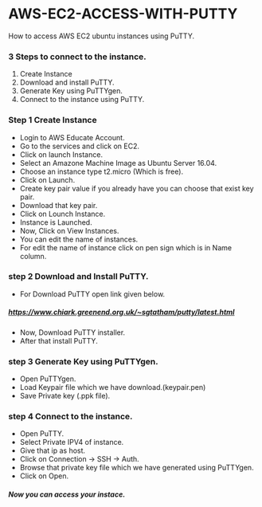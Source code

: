 # AWS-EC2-ACCESS-WITH-PUTTY
How to access AWS EC2 ubuntu instances using PuTTY.


###  3 Steps to connect to the instance.
1. Create Instance
2. Download and install PuTTY.
3. Generate Key using PuTTYgen.
4. Connect to the instance using PuTTY.

### Step 1 Create Instance
- Login to AWS Educate Account.
- Go to the services and click on EC2.
- Click on launch Instance.
- Select an Amazone Machine Image as Ubuntu Server 16.04.
- Choose an instance type t2.micro (Which is free).
- Click on Launch.
- Create key pair value if you already have you can choose that exist key pair.
- Download that key pair.
- Click on Lounch Instance.
- Instance is Launched.
- Now, Click on View Instances.
- You can edit the name of instances.
- For edit the name of instance click on pen sign which is in Name column.

### step 2 Download and Install PuTTY.
- For Download PuTTY open link given below.
 ##### https://www.chiark.greenend.org.uk/~sgtatham/putty/latest.html
- Now, Download PuTTY installer.
- After that install PuTTY.

### step 3 Generate Key using PuTTYgen.
- Open PuTTYgen.
- Load Keypair file which we have download.(keypair.pen)
- Save Private key (.ppk file).

### step 4 Connect to the instance.
- Open PuTTY.
- Select Private IPV4 of instance.
- Give that ip as host.
- Click on Connection -> SSH -> Auth.
- Browse that private key file which we have generated using PuTTYgen.
- Click on Open.

##### Now you can access your instace.

